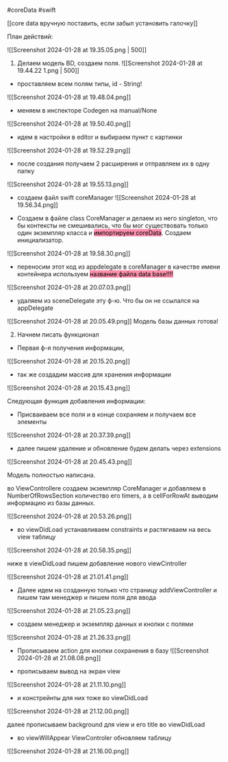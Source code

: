 #coreData #swift 

[[core data вручную поставить, если забыл установить галочку]]

План действий:

![[Screenshot 2024-01-28 at 19.35.05.png | 500]]



1.  Делаем модель BD, создаем поля.
![[Screenshot 2024-01-28 at 19.44.22 1.png | 500]]

- проставляем всем полям типы, id - String!

![[Screenshot 2024-01-28 at 19.48.04.png]]

- меняем в инспекторе Codegen на manual/None

![[Screenshot 2024-01-28 at 19.50.40.png]]


- идем в настройки в editor и выбираем пункт с картинки

![[Screenshot 2024-01-28 at 19.52.29.png]]

- после создания получаем 2 расширения и отправляем их в одну папку

![[Screenshot 2024-01-28 at 19.55.13.png]]

- создаем файл swift coreManager
![[Screenshot 2024-01-28 at 19.56.34.png]]

- Создаем в файле class CoreManager и делаем из него singleton, что бы контексты не смешивались, что бы мог существовать только один экземпляр класса и <mark style="background: #FF5582A6;">импортируем coreData</mark>. Создаем инициализатор.


![[Screenshot 2024-01-28 at 19.58.30.png]]

- переносим этот код из appdelegate в coreManager в качестве имени контейнера используем <mark style="background: #FF5582A6;">название файла data base!!!!</mark>


![[Screenshot 2024-01-28 at 20.07.03.png]]

- удаляем из sceneDelegate эту ф-ю. Что бы он не ссылался на appDelegate

![[Screenshot 2024-01-28 at 20.05.49.png]]
Модель базы данных готова!

2. Начнем писать функционал 
- Первая ф-я получения информации, 

![[Screenshot 2024-01-28 at 20.15.20.png]]

- так же создадим массив для хранения информации

![[Screenshot 2024-01-28 at 20.15.43.png]]

Следующая функция добавления информации:

- Присваиваем все поля и в конце сохраняем и получаем все элементы

![[Screenshot 2024-01-28 at 20.37.39.png]]

- далее пишем удаление и обновление будем делать через extensions 

![[Screenshot 2024-01-28 at 20.45.43.png]]

Модель полностью написана.

во ViewControllere создаем экземпляр CoreManager и добавляем в NumberOfRowsSection  количество его timers, а в cellForRowAt выводим информацию из базы данных.

![[Screenshot 2024-01-28 at 20.53.26.png]]

- во viewDidLoad устанавливаем constraints и растягиваем на весь view таблицу 

![[Screenshot 2024-01-28 at 20.58.35.png]]

ниже в viewDidLoad пишем добавление нового viewCintroller 

![[Screenshot 2024-01-28 at 21.01.41.png]]


- Далее идем на созданную только что страницу addViewController и пишем там менеджер и пишем поля для ввода


![[Screenshot 2024-01-28 at 21.05.23.png]]
- создаем менеджер и экземпляр данных и кнопки с полями

![[Screenshot 2024-01-28 at 21.26.33.png]]


- Прописываем action для кнопки сохранения в базу
![[Screenshot 2024-01-28 at 21.08.08.png]]
 

- прописываем вывод на экран view

![[Screenshot 2024-01-28 at 21.11.10.png]]


-  и констрейнты для них тоже во viewDidLoad 

![[Screenshot 2024-01-28 at 21.12.00.png]]

далее прописываем background для view и его title во viewDidLoad

- во viewWillAppear ViewControler обновляем таблицу 


![[Screenshot 2024-01-28 at 21.16.00.png]]

